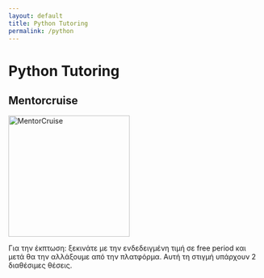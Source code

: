 ```yaml
---
layout: default
title: Python Tutoring
permalink: /python
---
```


# Python Tutoring

## Mentorcruise

<a href="https://mentorcruise.com/mentor/dimitriosmistriotis/">
  <img src="https://cdn.mentorcruise.com/img/banner/navy-booking-badge.svg" width="240" alt="MentorCruise">
</a>

<p>
  Για την έκπτωση: ξεκινάτε με την ενδεδειγμένη τιμή σε free period και μετά θα την αλλάξουμε από την πλατφόρμα. Αυτή τη στιγμή υπάρχουν 2 διαθέσιμες θέσεις.
</p>
